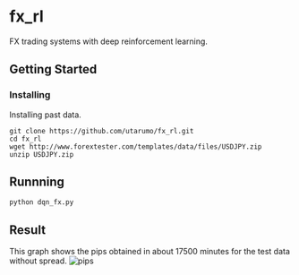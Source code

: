 # fx_rl

FX trading systems with deep reinforcement learning. 

## Getting Started

### Installing
Installing past data.
```
git clone https://github.com/utarumo/fx_rl.git
cd fx_rl
wget http://www.forextester.com/templates/data/files/USDJPY.zip
unzip USDJPY.zip
```

## Runnning
```
python dqn_fx.py
```


## Result
This graph shows the pips obtained in about 17500 minutes for the test data without spread.
![pips](https://user-images.githubusercontent.com/39490801/42648805-dd1c7b1e-8642-11e8-9f4a-313e6668dcba.png)
